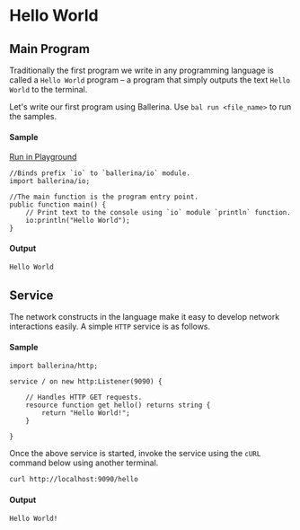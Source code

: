# Hello World 

## Main Program

Traditionally the first program we write in any programming language is called a `Hello World` program – a program that simply outputs the text `Hello World` to the terminal. 

Let's write our first program using Ballerina. Use `bal run <file_name>` to run the samples. 

#### Sample

<a href="https://play.ballerina.io/?gist=a0c991ef252351ff9b5170d5a31bade3&file=lb_hello_world.bal" target="_blank">Run in Playground   </a>

<!-- MARKDOWN-AUTO-DOCS:START (CODE:src=./../code/hello_world.bal) -->
<!-- The below code snippet is automatically added from ./../code/hello_world.bal -->
```bal
//Binds prefix `io` to `ballerina/io` module. 
import ballerina/io;

//The main function is the program entry point.
public function main() {
    // Print text to the console using `io` module `println` function. 
    io:println("Hello World");
}
```
<!-- The below code snippet is automatically added from ./code/hello_world.bal -->
<!-- MARKDOWN-AUTO-DOCS:END -->


#### Output

<!-- MARKDOWN-AUTO-DOCS:START (CODE:src=./../code/hello_world.bash) -->
<!-- The below code snippet is automatically added from ./../code/hello_world.bash -->
```bash
Hello World
```
<!-- The below code snippet is automatically added from ./code/hello_world.bash -->
<!-- MARKDOWN-AUTO-DOCS:END -->

## Service

The network constructs in the language make it easy to develop network interactions easily. A simple `HTTP` service is as follows. 

#### Sample

<!-- MARKDOWN-AUTO-DOCS:START (CODE:src=./../code/hello_world_service.bal) -->
<!-- The below code snippet is automatically added from ./../code/hello_world_service.bal -->
```bal
import ballerina/http;

service / on new http:Listener(9090) {

    // Handles HTTP GET requests.
    resource function get hello() returns string {
        return "Hello World!";
    }

}
```
<!-- The below code snippet is automatically added from ./../code/hello_world_service.bal -->
<!-- MARKDOWN-AUTO-DOCS:END -->

Once the above service is started, invoke the service using the `cURL` command below using another terminal.

```bash
curl http://localhost:9090/hello
```

#### Output

```bash
Hello World!
```